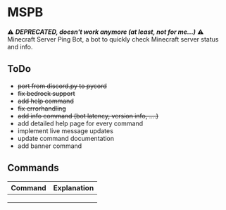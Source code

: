 # MSPB
:warning: ***DEPRECATED, doesn't work anymore (at least, not for me...)*** :warning:
Minecraft Server Ping Bot, a bot to quickly check Minecraft server status and info.

## ToDo
- ~~port from discord.py to pycord~~
- ~~fix bedrock support~~
- ~~add help command~~
- ~~fix errorhandling~~
- ~~add info command (bot latency, version info, ....)~~
- add detailed help page for every command
- implement live message updates
- update command documentation
- add banner command

## Commands
| Command | Explanation |
|---------|-------------|
|         |             |
|         |             |
|         |             |
